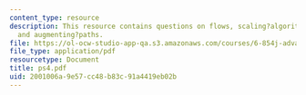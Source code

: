 ```yaml
---
content_type: resource
description: This resource contains questions on flows, scaling?algorithm?for?shortest?paths,
  and augmenting?paths.
file: https://ol-ocw-studio-app-qa.s3.amazonaws.com/courses/6-854j-advanced-algorithms-fall-2005/2001006a9e57cc48b83c91a4419eb02b_ps4.pdf
file_type: application/pdf
resourcetype: Document
title: ps4.pdf
uid: 2001006a-9e57-cc48-b83c-91a4419eb02b
---
```

